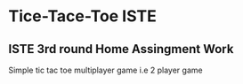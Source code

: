 # Tice-Tace-Toe ISTE

## ISTE 3rd round Home Assingment Work
Simple tic tac toe multiplayer game i.e 2 player game 
